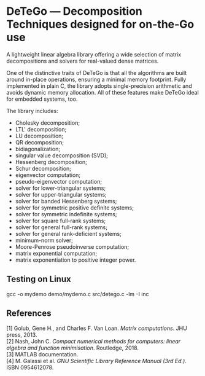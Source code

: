 # DeTeGo — Decomposition Techniques designed for on-the-Go use
A lightweight linear algebra library offering a wide selection of matrix decompositions and solvers for real-valued dense matrices.

One of the distinctive traits of DeTeGo is that all the algorithms are built around in-place operations, ensuring a minimal memory footprint. Fully implemented in plain C, the library adopts single-precision arithmetic and avoids dynamic memory allocation. All of these features make DeTeGo ideal for embedded systems, too.

The library includes:
* Cholesky decomposition;
* LTL' decomposition;
* LU decomposition;
* QR decomposition;
* bidiagonalization;
* singular value decomposition (SVD);
* Hessenberg decomposition;
* Schur decomposition;
* eigenvector computation;
* pseudo-eigenvector computation;
* solver for lower-triangular systems;
* solver for upper-triangular systems;
* solver for banded Hessenberg systems;
* solver for symmetric positive definite systems;
* solver for symmetric indefinite systems;
* solver for square full-rank systems;
* solver for general full-rank systems;
* solver for general rank-deficient systems;
* minimum-norm solver;
* Moore-Penrose pseudoinverse computation;
* matrix exponential computation;
* matrix exponentiation to positive integer power.

## Testing on Linux
gcc -o mydemo demo/mydemo.c src/detego.c -lm -I inc

## References
[1] Golub, Gene H., and Charles F. Van Loan. *Matrix computations*. JHU press, 2013.\
[2] Nash, John C. *Compact numerical methods for computers: linear algebra and function minimisation*. Routledge, 2018.\
[3] MATLAB documentation.\
[4] M. Galassi et al. *GNU Scientific Library Reference Manual (3rd Ed.)*. ISBN 0954612078.
